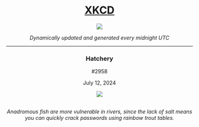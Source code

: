 
<h1 align="center"><a href="https://xkcd.com">XKCD</a></h1>
<div align="center">
    <img src="https://img.shields.io/github/last-commit/ShashashankThakur/XKCD?label=last%20updated" />
</div>

<p align="center"><i>Dynamically updated and generated every midnight UTC</i></p>
<hr>
<div align="center">
    <h3><strong>Hatchery</strong></h3>
    <p>#2958</p>
    <p>July 12, 2024</p>
    <img src="https://imgs.xkcd.com/comics/hatchery.png">
    <br></br>
    <p><i>Anadromous fish are more vulnerable in rivers, since the lack of salt means you can quickly crack passwords using rainbow trout tables.</i></p>
</div>
